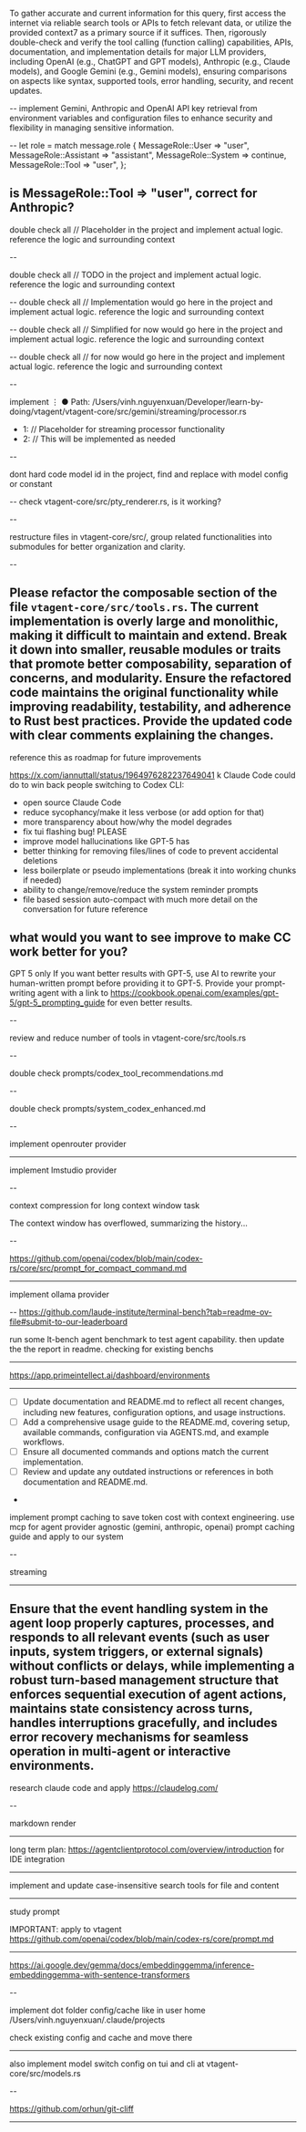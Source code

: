 To gather accurate and current information for this query, first access the internet via reliable search tools or APIs to fetch relevant data, or utilize the provided context7 as a primary source if it suffices. Then, rigorously double-check and verify the tool calling (function calling) capabilities, APIs, documentation, and implementation details for major LLM providers, including OpenAI (e.g., ChatGPT and GPT models), Anthropic (e.g., Claude models), and Google Gemini (e.g., Gemini models), ensuring comparisons on aspects like syntax, supported tools, error handling, security, and recent updates.

--
implement Gemini, Anthropic and OpenAI API key retrieval from environment variables and configuration files to enhance security and flexibility in managing sensitive information.

--
let role = match message.role {
    MessageRole::User => "user",
    MessageRole::Assistant => "assistant",
    MessageRole::System => continue,
    MessageRole::Tool => "user",
};

is MessageRole::Tool => "user", correct for Anthropic?
--

double check all // Placeholder in the project and implement actual logic. reference the logic and surrounding context

--

double check all // TODO in the project and implement actual logic. reference the logic and surrounding context

--
double check all // Implementation would go here in the project and implement actual logic. reference the logic and surrounding context

--
double check all // Simplified for now would go here in the project and implement actual logic. reference the logic and surrounding context

--
double check all // for now would go here in the project and implement actual logic. reference the logic and surrounding context

--

implement
 ⋮
 ● Path: /Users/vinh.nguyenxuan/Developer/learn-by-doing/vtagent/vtagent-core/src/gemini/streaming/processor.rs

+    1: // Placeholder for streaming processor functionality
+    2: // This will be implemented as needed


--

dont hard code model id in the project, find and replace with model config or constant


--
check vtagent-core/src/pty_renderer.rs, is it working?

--

restructure files in vtagent-core/src/, group related functionalities into submodules for better organization and clarity.

--

Please refactor the composable section of the file `vtagent-core/src/tools.rs`. The current implementation is overly large and monolithic, making it difficult to maintain and extend. Break it down into smaller, reusable modules or traits that promote better composability, separation of concerns, and modularity. Ensure the refactored code maintains the original functionality while improving readability, testability, and adherence to Rust best practices. Provide the updated code with clear comments explaining the changes.
--
reference this as roadmap for future improvements

https://x.com/iannuttall/status/1964976282237649041
k Claude Code could do to win back people switching to Codex CLI:

- open source Claude Code
- reduce sycophancy/make it less verbose (or add option for that)
- more transparency about how/why the model degrades
- fix tui flashing bug! PLEASE
- improve model hallucinations like GPT-5 has
- better thinking for removing files/lines of code to prevent accidental deletions
- less boilerplate or pseudo implementations (break it into working chunks if needed)
- ability to change/remove/reduce the system reminder prompts
- file based session auto-compact with much more detail on the conversation for future reference

what would you want to see improve to make CC work better for you?
--
GPT 5 only
If you want better results with GPT-5, use AI to rewrite your human-written prompt before providing it to GPT-5. Provide your prompt-writing agent with a link to https://cookbook.openai.com/examples/gpt-5/gpt-5_prompting_guide for even better results.

--

review and reduce number of tools in vtagent-core/src/tools.rs

--

double check prompts/codex_tool_recommendations.md

--

double check prompts/system_codex_enhanced.md

--

implement openrouter provider

---

implement lmstudio provider

--

context compression for long context window task

The context window has overflowed, summarizing the history...

--

https://github.com/openai/codex/blob/main/codex-rs/core/src/prompt_for_compact_command.md

---

implement ollama provider

--
<https://github.com/laude-institute/terminal-bench?tab=readme-ov-file#submit-to-our-leaderboard>

run some lt-bench agent benchmark to test agent capability. then update the the report in readme. checking for existing benchs

---

<https://app.primeintellect.ai/dashboard/environments>



---

-   [ ] Update documentation and README.md to reflect all recent changes, including new features, configuration options, and usage instructions.
-   [ ] Add a comprehensive usage guide to the README.md, covering setup, available commands, configuration via AGENTS.md, and example workflows.
-   [ ] Ensure all documented commands and options match the current implementation.
-   [ ] Review and update any outdated instructions or references in both documentation and README.md.

-

implement prompt caching to save token cost with context engineering. use mcp for agent provider agnostic (gemini, anthropic, openai)
prompt caching guide and apply to our system

--

streaming

---
Ensure that the event handling system in the agent loop properly captures, processes, and responds to all relevant events (such as user inputs, system triggers, or external signals) without conflicts or delays, while implementing a robust turn-based management structure that enforces sequential execution of agent actions, maintains state consistency across turns, handles interruptions gracefully, and includes error recovery mechanisms for seamless operation in multi-agent or interactive environments.
--


research claude code and apply
https://claudelog.com/

--

markdown render

---

long term plan: https://agentclientprotocol.com/overview/introduction for IDE integration

---

implement and update case-insensitive search tools for file and content

---

study prompt

IMPORTANT: apply to vtagent https://github.com/openai/codex/blob/main/codex-rs/core/prompt.md

---

https://ai.google.dev/gemma/docs/embeddinggemma/inference-embeddinggemma-with-sentence-transformers


--

implement dot folder config/cache like in user home
/Users/vinh.nguyenxuan/.claude/projects

check existing config and cache and move there

---

also implement model switch config on tui and cli at vtagent-core/src/models.rs

--

https://github.com/orhun/git-cliff

---
